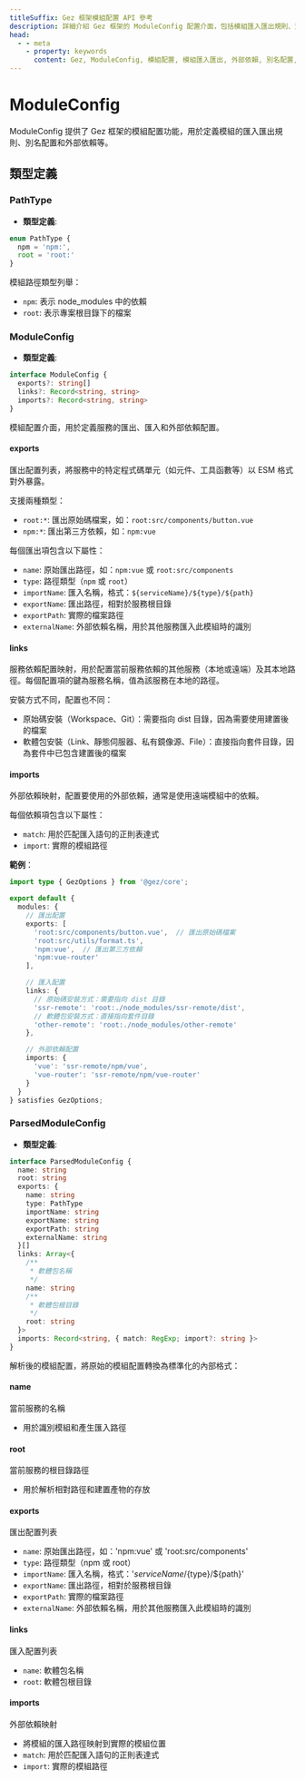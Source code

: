 ```yaml
---
titleSuffix: Gez 框架模組配置 API 參考
description: 詳細介紹 Gez 框架的 ModuleConfig 配置介面，包括模組匯入匯出規則、別名配置和外部依賴管理，幫助開發者深入理解框架的模組化系統。
head:
  - - meta
    - property: keywords
      content: Gez, ModuleConfig, 模組配置, 模組匯入匯出, 外部依賴, 別名配置, 依賴管理, Web 應用框架
---
```


# ModuleConfig

ModuleConfig 提供了 Gez 框架的模組配置功能，用於定義模組的匯入匯出規則、別名配置和外部依賴等。

## 類型定義

### PathType

- **類型定義**:
```ts
enum PathType {
  npm = 'npm:', 
  root = 'root:'
}
```

模組路徑類型列舉：
- `npm`: 表示 node_modules 中的依賴
- `root`: 表示專案根目錄下的檔案

### ModuleConfig

- **類型定義**:
```ts
interface ModuleConfig {
  exports?: string[]
  links?: Record<string, string>
  imports?: Record<string, string>
}
```

模組配置介面，用於定義服務的匯出、匯入和外部依賴配置。

#### exports

匯出配置列表，將服務中的特定程式碼單元（如元件、工具函數等）以 ESM 格式對外暴露。

支援兩種類型：
- `root:*`: 匯出原始碼檔案，如：`root:src/components/button.vue`
- `npm:*`: 匯出第三方依賴，如：`npm:vue`

每個匯出項包含以下屬性：
- `name`: 原始匯出路徑，如：`npm:vue` 或 `root:src/components`
- `type`: 路徑類型（`npm` 或 `root`）
- `importName`: 匯入名稱，格式：`${serviceName}/${type}/${path}`
- `exportName`: 匯出路徑，相對於服務根目錄
- `exportPath`: 實際的檔案路徑
- `externalName`: 外部依賴名稱，用於其他服務匯入此模組時的識別

#### links

服務依賴配置映射，用於配置當前服務依賴的其他服務（本地或遠端）及其本地路徑。每個配置項的鍵為服務名稱，值為該服務在本地的路徑。

安裝方式不同，配置也不同：
- 原始碼安裝（Workspace、Git）：需要指向 dist 目錄，因為需要使用建置後的檔案
- 軟體包安裝（Link、靜態伺服器、私有鏡像源、File）：直接指向套件目錄，因為套件中已包含建置後的檔案

#### imports

外部依賴映射，配置要使用的外部依賴，通常是使用遠端模組中的依賴。

每個依賴項包含以下屬性：
- `match`: 用於匹配匯入語句的正則表達式
- `import`: 實際的模組路徑

**範例**：
```ts title="entry.node.ts"
import type { GezOptions } from '@gez/core';

export default {
  modules: {
    // 匯出配置
    exports: [
      'root:src/components/button.vue',  // 匯出原始碼檔案
      'root:src/utils/format.ts',
      'npm:vue',  // 匯出第三方依賴
      'npm:vue-router'
    ],

    // 匯入配置
    links: {
      // 原始碼安裝方式：需要指向 dist 目錄
      'ssr-remote': 'root:./node_modules/ssr-remote/dist',
      // 軟體包安裝方式：直接指向套件目錄
      'other-remote': 'root:./node_modules/other-remote'
    },

    // 外部依賴配置
    imports: {
      'vue': 'ssr-remote/npm/vue',
      'vue-router': 'ssr-remote/npm/vue-router'
    }
  }
} satisfies GezOptions;
```

### ParsedModuleConfig

- **類型定義**:
```ts
interface ParsedModuleConfig {
  name: string
  root: string
  exports: {
    name: string
    type: PathType
    importName: string
    exportName: string
    exportPath: string
    externalName: string
  }[]
  links: Array<{
    /**
     * 軟體包名稱
     */
    name: string
    /**
     * 軟體包根目錄
     */
    root: string
  }>
  imports: Record<string, { match: RegExp; import?: string }>
}
```

解析後的模組配置，將原始的模組配置轉換為標準化的內部格式：

#### name
當前服務的名稱
- 用於識別模組和產生匯入路徑

#### root
當前服務的根目錄路徑
- 用於解析相對路徑和建置產物的存放

#### exports
匯出配置列表
- `name`: 原始匯出路徑，如：'npm:vue' 或 'root:src/components'
- `type`: 路徑類型（npm 或 root）
- `importName`: 匯入名稱，格式：'${serviceName}/${type}/${path}'
- `exportName`: 匯出路徑，相對於服務根目錄
- `exportPath`: 實際的檔案路徑
- `externalName`: 外部依賴名稱，用於其他服務匯入此模組時的識別

#### links
匯入配置列表
- `name`: 軟體包名稱
- `root`: 軟體包根目錄

#### imports
外部依賴映射
- 將模組的匯入路徑映射到實際的模組位置
- `match`: 用於匹配匯入語句的正則表達式
- `import`: 實際的模組路徑
```